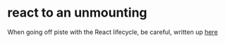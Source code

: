 # react to an unmounting

When going off piste with the React lifecycle, be careful, written up [here](https://craigbilner.github.io/#/a-component-is-for-life)
